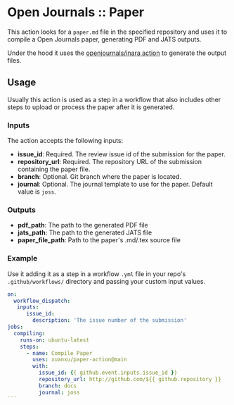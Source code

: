 # Open Journals :: Paper

This action looks for a `paper.md` file in the specified repository and uses it to compile a Open Journals paper, generating PDF and JATS outputs.

Under the hood it uses the [openjournals/inara action](https://github.com/tarleb/inara) to generate the output files.

## Usage

Usually this action is used as a step in a workflow that also includes other steps to upload or process the paper after it is generated.

### Inputs

The action accepts the following inputs:

- **issue_id**: Required. The review issue id of the submission for the paper.
- **repository_url**: Required. The repository URL of the submission containing the paper file.
- **branch**: Optional. Git branch where the paper is located.
- **journal**: Optional. The journal template to use for the paper. Default value is `joss`.

### Outputs

- **pdf_path**: The path to the generated PDF file
- **jats_path**: The path to the generated JATS file
- **paper_file_path**: Path to the paper's .md/.tex source file

### Example

Use it adding it as a step in a workflow `.yml` file in your repo's `.github/workflows/` directory and passing your custom input values.

````yaml
on:
  workflow_dispatch:
   inputs:
      issue_id:
        description: 'The issue number of the submission'
jobs:
  compiling:
    runs-on: ubuntu-latest
    steps:
      - name: Compile Paper
        uses: xuanxu/paper-action@main
        with:
          issue_id: {{ github.event.inputs.issue_id }}
          repository_url: http://github.com/${{ github.repository }}
          branch: docs
          journal: joss
```
